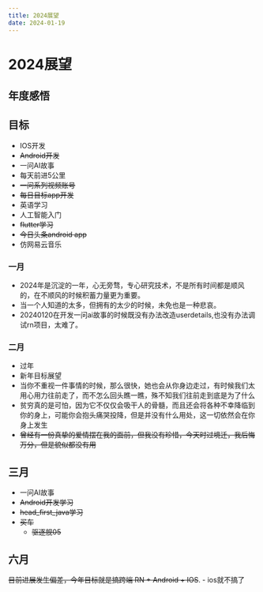 ```yaml
---
title: 2024展望
date: 2024-01-19
---
```


# 2024展望

## 年度感悟

## 目标

-   IOS开发
-   ~~Android开发~~
-   一问AI故事
-   每天前进5公里
-   ~~一问系列视频账号~~
-   ~~每日目标app开发~~
-   英语学习
-   人工智能入门
-   ~~flutter学习~~
-   ~~今日头条android app~~
-   仿网易云音乐

### 一月

-   2024年是沉淀的一年，心无旁骛，专心研究技术，不是所有时间都是顺风的，在不顺风的时候积蓄力量更为重要。
-   当一个人知道的太多，但拥有的太少的时候，未免也是一种悲哀。
-   20240120在开发一问ai故事的时候既没有办法改造userdetails,也没有办法调试rn项目，太难了。

### 二月

-   过年
-   新年目标展望
-   当你不重视一件事情的时候，那么很快，她也会从你身边走过，有时候我们太用心用力往前走了，而不怎么回头瞧一瞧，殊不知我们往前走到底是为了什么
-   贫穷真的是可怕，因为它不仅仅会吸干人的骨髓，而且还会将各种不幸降临到你的身上，可能你会抱头痛哭投降，但是并没有什么用处，这一切依然会在你身上发生
-   ~~曾经有一份真挚的爱情摆在我的面前，但我没有珍惜，今天时过境迁，我后悔万分，但是貌似都没有用~~

## 三月

-   一问AI故事
-   ~~Android开发学习~~
-   ~~head_first_java学习~~
-   ~~买车~~
    -   ~~驱逐舰05~~

## 六月

~~目前进展发生偏差，今年目标就是搞跨端 RN + Android + IOS~~. - ios就不搞了

